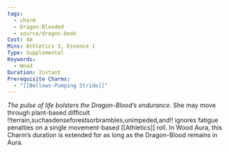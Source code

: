 ```yaml
---
tags:
  - charm
  - Dragon-Blooded
  - source/dragon-book
Cost: 4m
Mins: Athletics 3, Essence 1
Type: Supplemental
Keywords:
  - Wood
Duration: Instant
Prerequisite Charms:
  - "[[Bellows-Pumping Stride]]"
---
```

*The pulse of life bolsters the Dragon-Blood’s endurance.*
She may move through plant-based difficult !!terrain,suchasdenseforestsorbrambles,unimpeded,and!! ignores fatigue penalties on a single movement-based [[Athletics]] roll. In Wood Aura, this Charm’s duration is extended for as long as the Dragon-Blood remains in Aura.